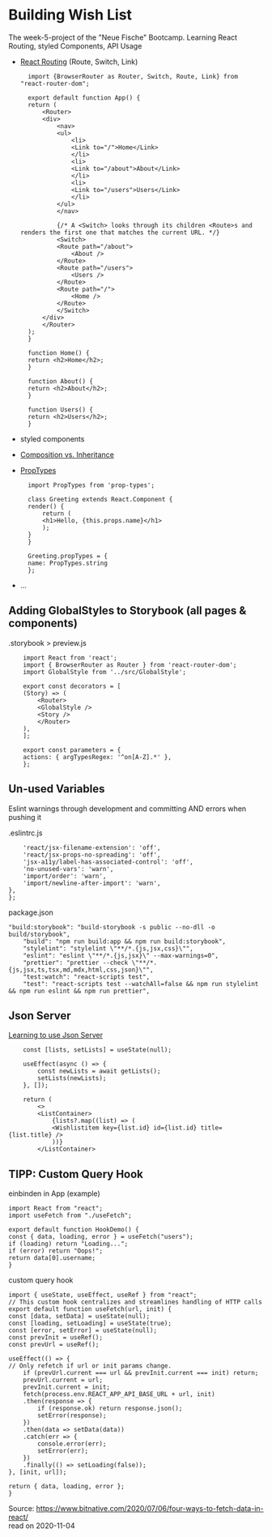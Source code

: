 # Building Wish List

The week-5-project of the "Neue Fische" Bootcamp. Learning React Routing, styled Components, API Usage

- [React Routing](https://reactrouter.com/) (Route, Switch, Link)

        import {BrowserRouter as Router, Switch, Route, Link} from "react-router-dom";

        export default function App() {
        return (
            <Router>
            <div>
                <nav>
                <ul>
                    <li>
                    <Link to="/">Home</Link>
                    </li>
                    <li>
                    <Link to="/about">About</Link>
                    </li>
                    <li>
                    <Link to="/users">Users</Link>
                    </li>
                </ul>
                </nav>

                {/* A <Switch> looks through its children <Route>s and renders the first one that matches the current URL. */}
                <Switch>
                <Route path="/about">
                    <About />
                </Route>
                <Route path="/users">
                    <Users />
                </Route>
                <Route path="/">
                    <Home />
                </Route>
                </Switch>
            </div>
            </Router>
        );
        }

        function Home() {
        return <h2>Home</h2>;
        }

        function About() {
        return <h2>About</h2>;
        }

        function Users() {
        return <h2>Users</h2>;
        }

- styled components
- [Composition vs. Inheritance](https://reactjs.org/docs/composition-vs-inheritance.html)
- [PropTypes](https://reactjs.org/docs/typechecking-with-proptypes.html)

        import PropTypes from 'prop-types';

        class Greeting extends React.Component {
        render() {
            return (
            <h1>Hello, {this.props.name}</h1>
            );
        }
        }

        Greeting.propTypes = {
        name: PropTypes.string
        };

- ...

## Adding GlobalStyles to Storybook (all pages & components)

.storybook > preview.js

        import React from 'react';
        import { BrowserRouter as Router } from 'react-router-dom';
        import GlobalStyle from '../src/GlobalStyle';

        export const decorators = [
        (Story) => (
            <Router>
            <GlobalStyle />
            <Story />
            </Router>
        ),
        ];

        export const parameters = {
        actions: { argTypesRegex: '^on[A-Z].*' },
        };

## Un-used Variables

Eslint warnings through development and committing AND errors when pushing it

.eslintrc.js

        'react/jsx-filename-extension': 'off',
        'react/jsx-props-no-spreading': 'off',
        'jsx-a11y/label-has-associated-control': 'off',
        'no-unused-vars': 'warn',
        'import/order': 'warn',
        'import/newline-after-import': 'warn',
    },
    };

package.json

    "build:storybook": "build-storybook -s public --no-dll -o build/storybook",
        "build": "npm run build:app && npm run build:storybook",
        "stylelint": "stylelint \"**/*.{js,jsx,css}\"",
        "eslint": "eslint \"**/*.{js,jsx}\" --max-warnings=0",
        "prettier": "prettier --check \"**/*.{js,jsx,ts,tsx,md,mdx,html,css,json}\"",
        "test:watch": "react-scripts test",
        "test": "react-scripts test --watchAll=false && npm run stylelint && npm run eslint && npm run prettier",

## Json Server

[Learning to use Json Server](https://github.com/typicode/json-server)

        const [lists, setLists] = useState(null);

        useEffect(async () => {
            const newLists = await getLists();
            setLists(newLists);
        }, []);

        return (
            <>
            <ListContainer>
                {lists?.map((list) => (
                <Wishlistitem key={list.id} id={list.id} title={list.title} />
                ))}
            </ListContainer>

## TIPP: Custom Query Hook

einbinden in App (example)

    import React from "react";
    import useFetch from "./useFetch";

    export default function HookDemo() {
    const { data, loading, error } = useFetch("users");
    if (loading) return "Loading...";
    if (error) return "Oops!";
    return data[0].username;
    }

custom query hook

    import { useState, useEffect, useRef } from "react";
    // This custom hook centralizes and streamlines handling of HTTP calls
    export default function useFetch(url, init) {
    const [data, setData] = useState(null);
    const [loading, setLoading] = useState(true);
    const [error, setError] = useState(null);
    const prevInit = useRef();
    const prevUrl = useRef();

    useEffect(() => {
    // Only refetch if url or init params change.
        if (prevUrl.current === url && prevInit.current === init) return;
        prevUrl.current = url;
        prevInit.current = init;
        fetch(process.env.REACT_APP_API_BASE_URL + url, init)
        .then(response => {
            if (response.ok) return response.json();
            setError(response);
        })
        .then(data => setData(data))
        .catch(err => {
            console.error(err);
            setError(err);
        })
        .finally(() => setLoading(false));
    }, [init, url]);

    return { data, loading, error };
    }

Source: https://www.bitnative.com/2020/07/06/four-ways-to-fetch-data-in-react/ <br />
read on 2020-11-04
